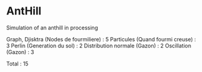 # AntHill
Simulation of an anthill in processing

Graph, Djisktra (Nodes de fourmiliere) :  5 
Particules (Quand fourmi creuse) :        3 
Perlin (Generation du sol) :              2 
Distribution normale (Gazon) :            2 
Oscillation (Gazon) :                     3 

Total :                                   15
